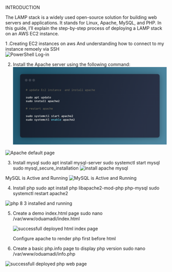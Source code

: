 INTRODUCTION

The LAMP stack is a widely used open-source solution for building web servers and applications. It stands for Linux, Apache, MySQL, and PHP. In this guide, I’ll explain the step-by-step process of deploying a LAMP stack on an AWS EC2 instance.


1 .Creating EC2 instances on aws
  And understanding how to connect to my instance remoely via SSH   
     ![PowerShell Log-in](https://github.com/user-attachments/assets/2301b637-186a-4620-b91b-3edc61588e32)



2. Install the Apache server using the following command:
   ![LAMP 101](https://github.com/citadelict/My-devops-Journey/blob/main/LAMP/install%20apache.png)


  ![Apache default page](https://github.com/user-attachments/assets/91baa710-054c-4f45-a166-97f7a0355e66)



3. Install mysql
   sudo apt install mysql-server
   sudo systemctl start mysql
   sudo mysql_secure_installation
  ![install apache mysql](https://github.com/user-attachments/assets/0cda986d-10b5-4c95-acc2-8189851e582b)


  MySQL is  Active and Running
  ![MySQL is  Active and Running](https://github.com/user-attachments/assets/898f1ab5-8609-44c3-9ac8-a2f166ba0709)




4. Install php
   sudo apt install php libapache2-mod-php php-mysql
   sudo systemctl restart apache2

  ![php 8 3 installed and running](https://github.com/user-attachments/assets/29ab8d33-d303-4fb0-8061-4afde8856916)





5. Create a demo index.html page
    sudo nano /var/www/oduamadi/index.html
   
    ![successfull deployed html index page](https://github.com/user-attachments/assets/6b4401d0-4570-412a-bd27-5d0bf549699e)


   Configure apache to render php first before html  

6. Create a basic php.info page to display php version sudo nano /var/www/oduamadi/info.php

![successfull deployed php web page](https://github.com/user-attachments/assets/12d9e164-a89b-4d14-b576-358bf5ff4bb2)

   

